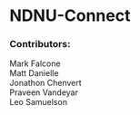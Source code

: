 # NDNU-Connect 

### Contributors: 

Mark Falcone <br/>
Matt Danielle <br/>
Jonathon Chenvert <br/>
Praveen Vandeyar <br/>
Leo Samuelson

